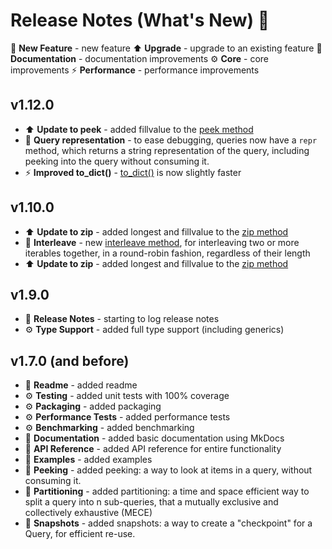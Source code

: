 # Release Notes (What's New) 🤩

🌟 **New Feature** - new feature
⬆️ **Upgrade** - upgrade to an existing feature
📝 **Documentation** - documentation improvements
⚙️ **Core** - core improvements
⚡️ **Performance** - performance improvements

## v1.12.0
* ⬆️ **Update to peek** - added fillvalue to the [peek method](code_api/peeking.md)
* 🌟 **Query representation** - to ease debugging, queries now have a `repr` method, 
which returns a string representation of the query, including peeking into the query
without consuming it.
* ⚡️ **Improved to_dict()** - [to_dict()](code_api/mapper_methods.md#fliq.query.Query.to_dict)
is now slightly faster

## v1.10.0

* ⬆️ **Update to zip** - added longest and fillvalue to the [zip method](code_api/mapper_methods.md#fliq.query.Query.zip)
* 🌟 **Interleave** - new [interleave method](code_api/mapper_methods.md#fliq.query.Query.interleave), for 
interleaving two or more iterables together, in a round-robin fashion, regardless of their length
* ⬆️ **Update to zip** - added longest and fillvalue to the [zip method](code_api/mapper_methods.md#fliq.query.Query.zip)

## v1.9.0

* 📝 **Release Notes** - starting to log release notes
* ⚙️ **Type Support** - added full type support (including generics)

## v1.7.0 (and before)

* 📝 **Readme** - added readme
* ⚙️ **Testing** - added unit tests with 100% coverage
* ⚙️ **Packaging** - added packaging
* ⚙️ **Performance Tests** - added performance tests
* ⚙️ **Benchmarking** - added benchmarking
* 📝 **Documentation** - added basic documentation using MkDocs
* 📝 **API Reference** - added API reference for entire functionality
* 📝 **Examples** - added examples
* 🌟 **Peeking** - added peeking: a way to look at items in a query, without consuming it.
* 🌟 **Partitioning** - added partitioning: a time and space efficient way to split a query into n sub-queries, 
that a mutually exclusive and collectively exhaustive (MECE)
* 🌟 **Snapshots** - added snapshots: a way to create a "checkpoint" for a Query, for efficient re-use.
